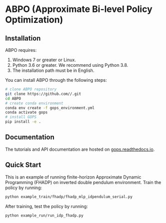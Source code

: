 # ABPO (Approximate Bi-level Policy Optimization)

## Installation
ABPO requires:
1. Windows 7 or greater or Linux.
2. Python 3.6 or greater. We recommend using Python 3.8.
3. The installation path must be in English.

You can install ABPO through the following steps:
```bash
# clone ABPO repository
git clone https://github.com//.git
cd ABPO
# create conda environment
conda env create -f gops_environment.yml
conda activate gops
# install GOPS
pip install -e .
```

## Documentation
The tutorials and API documentation are hosted on [gops.readthedocs.io](https://gops.readthedocs.io/en/latest/).

## Quick Start
This is an example of running finite-horizon Approximate Dynamic Programming (FHADP) on inverted double pendulum environment. 
Train the policy by running:
```bash
python example_train/fhadp/fhadp_mlp_idpendulum_serial.py
```
After training, test the policy by running:
```bash
python example_run/run_idp_fhadp.py
```



